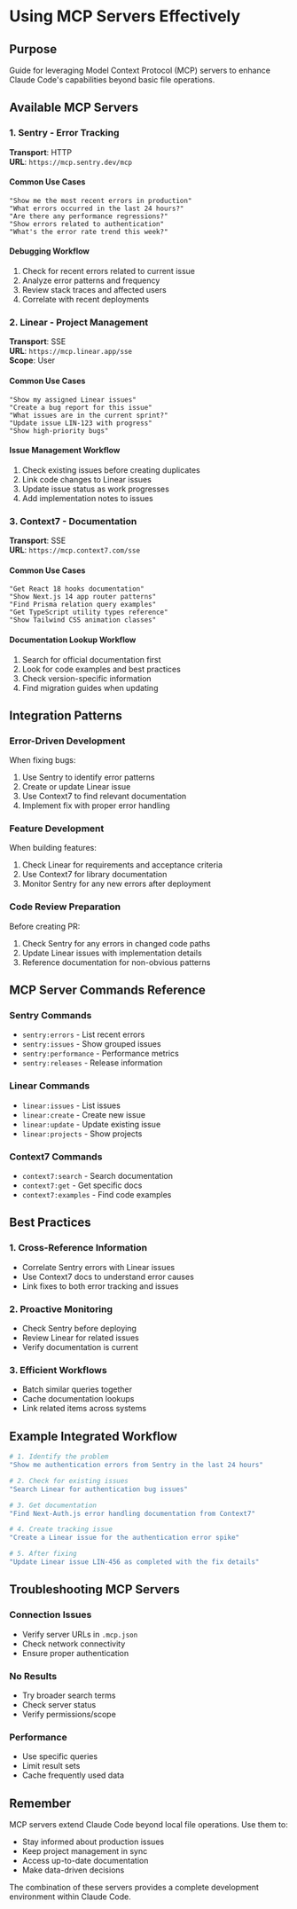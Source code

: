 # Using MCP Servers Effectively

## Purpose
Guide for leveraging Model Context Protocol (MCP) servers to enhance Claude Code's capabilities beyond basic file operations.

## Available MCP Servers

### 1. Sentry - Error Tracking
**Transport**: HTTP  
**URL**: `https://mcp.sentry.dev/mcp`

#### Common Use Cases
```
"Show me the most recent errors in production"
"What errors occurred in the last 24 hours?"
"Are there any performance regressions?"
"Show errors related to authentication"
"What's the error rate trend this week?"
```

#### Debugging Workflow
1. Check for recent errors related to current issue
2. Analyze error patterns and frequency
3. Review stack traces and affected users
4. Correlate with recent deployments

### 2. Linear - Project Management
**Transport**: SSE  
**URL**: `https://mcp.linear.app/sse`  
**Scope**: User

#### Common Use Cases
```
"Show my assigned Linear issues"
"Create a bug report for this issue"
"What issues are in the current sprint?"
"Update issue LIN-123 with progress"
"Show high-priority bugs"
```

#### Issue Management Workflow
1. Check existing issues before creating duplicates
2. Link code changes to Linear issues
3. Update issue status as work progresses
4. Add implementation notes to issues

### 3. Context7 - Documentation
**Transport**: SSE  
**URL**: `https://mcp.context7.com/sse`

#### Common Use Cases
```
"Get React 18 hooks documentation"
"Show Next.js 14 app router patterns"
"Find Prisma relation query examples"
"Get TypeScript utility types reference"
"Show Tailwind CSS animation classes"
```

#### Documentation Lookup Workflow
1. Search for official documentation first
2. Look for code examples and best practices
3. Check version-specific information
4. Find migration guides when updating

## Integration Patterns

### Error-Driven Development
When fixing bugs:
1. Use Sentry to identify error patterns
2. Create or update Linear issue
3. Use Context7 to find relevant documentation
4. Implement fix with proper error handling

### Feature Development
When building features:
1. Check Linear for requirements and acceptance criteria
2. Use Context7 for library documentation
3. Monitor Sentry for any new errors after deployment

### Code Review Preparation
Before creating PR:
1. Check Sentry for any errors in changed code paths
2. Update Linear issues with implementation details
3. Reference documentation for non-obvious patterns

## MCP Server Commands Reference

### Sentry Commands
- `sentry:errors` - List recent errors
- `sentry:issues` - Show grouped issues
- `sentry:performance` - Performance metrics
- `sentry:releases` - Release information

### Linear Commands
- `linear:issues` - List issues
- `linear:create` - Create new issue
- `linear:update` - Update existing issue
- `linear:projects` - Show projects

### Context7 Commands
- `context7:search` - Search documentation
- `context7:get` - Get specific docs
- `context7:examples` - Find code examples

## Best Practices

### 1. Cross-Reference Information
- Correlate Sentry errors with Linear issues
- Use Context7 docs to understand error causes
- Link fixes to both error tracking and issues

### 2. Proactive Monitoring
- Check Sentry before deploying
- Review Linear for related issues
- Verify documentation is current

### 3. Efficient Workflows
- Batch similar queries together
- Cache documentation lookups
- Link related items across systems

## Example Integrated Workflow

```bash
# 1. Identify the problem
"Show me authentication errors from Sentry in the last 24 hours"

# 2. Check for existing issues
"Search Linear for authentication bug issues"

# 3. Get documentation
"Find Next-Auth.js error handling documentation from Context7"

# 4. Create tracking issue
"Create a Linear issue for the authentication error spike"

# 5. After fixing
"Update Linear issue LIN-456 as completed with the fix details"
```

## Troubleshooting MCP Servers

### Connection Issues
- Verify server URLs in `.mcp.json`
- Check network connectivity
- Ensure proper authentication

### No Results
- Try broader search terms
- Check server status
- Verify permissions/scope

### Performance
- Use specific queries
- Limit result sets
- Cache frequently used data

## Remember

MCP servers extend Claude Code beyond local file operations. Use them to:
- Stay informed about production issues
- Keep project management in sync
- Access up-to-date documentation
- Make data-driven decisions

The combination of these servers provides a complete development environment within Claude Code.
